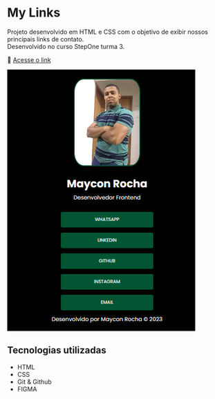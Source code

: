 # My Links

Projeto desenvolvido em HTML e CSS com o objetivo de exibir nossos principais links de contato. <br>
Desenvolvido no curso StepOne turma 3.

🔗 [Acesse o link](https://mayconrocha21.github.io/My-Links/)

![imagem](image.png)


## Tecnologias utilizadas

- HTML
- CSS
- Git & Github
- FIGMA
